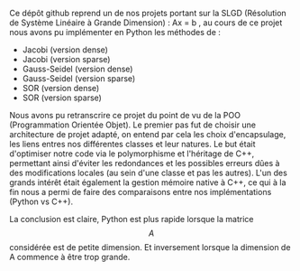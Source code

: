 Ce dépôt github reprend un de nos projets portant sur la SLGD (Résolution de Système Linéaire à Grande Dimension) : Ax = b , au cours de ce projet nous avons pu implémenter en Python les méthodes de :
- Jacobi (version dense)
- Jacobi (version sparse)
- Gauss-Seidel (version dense)
- Gauss-Seidel (version sparse)
- SOR (version dense)
- SOR (version sparse)

Nous avons pu retranscrire ce projet du point de vu de la POO (Programmation Orientée Objet). 
Le premier pas fut de choisir une architecture de projet adapté, on entend par cela les choix d'encapsulage, les liens entres nos différentes classes et leur natures.
Le but était d'optimiser notre code via le polymorphisme et l'héritage de C++, permettant ainsi d'éviter les redondances et les possibles erreurs dûes à des modifications locales (au sein d'une classe et pas les autres). L'un des grands intérêt était également la gestion mémoire native à C++, ce qui à la fin nous a permi de faire des comparaisons entre nos implémentations (Python vs C++).

La conclusion est claire, Python est plus rapide lorsque la matrice $$A$$ considérée est de petite dimension. Et inversement lorsque la dimension de A commence à être trop grande.


